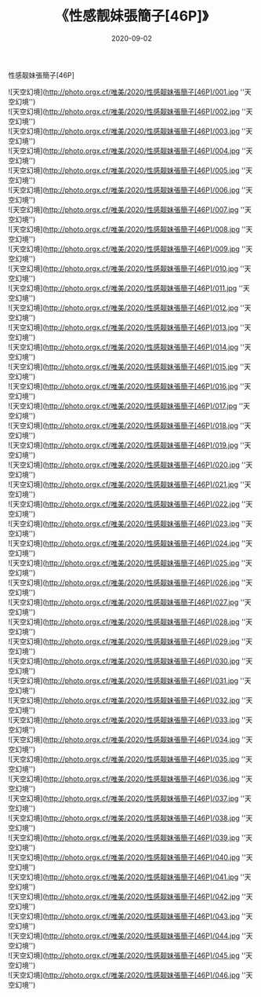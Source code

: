 ﻿---
layout: post
title:  《性感靓妹張簡子[46P]》
date:   2020-09-02
img: http://photo.orgx.cf/唯美/2020/性感靓妹張簡子[46P]/000.jpg
tags: [美女, 清纯, 唯美]
---

性感靓妹張簡子[46P]



![天空幻境](http://photo.orgx.cf/唯美/2020/性感靓妹張簡子[46P]/001.jpg ''天空幻境'') <br>
![天空幻境](http://photo.orgx.cf/唯美/2020/性感靓妹張簡子[46P]/002.jpg ''天空幻境'') <br>
![天空幻境](http://photo.orgx.cf/唯美/2020/性感靓妹張簡子[46P]/003.jpg ''天空幻境'') <br>
![天空幻境](http://photo.orgx.cf/唯美/2020/性感靓妹張簡子[46P]/004.jpg ''天空幻境'') <br>
![天空幻境](http://photo.orgx.cf/唯美/2020/性感靓妹張簡子[46P]/005.jpg ''天空幻境'') <br>
![天空幻境](http://photo.orgx.cf/唯美/2020/性感靓妹張簡子[46P]/006.jpg ''天空幻境'') <br>
![天空幻境](http://photo.orgx.cf/唯美/2020/性感靓妹張簡子[46P]/007.jpg ''天空幻境'') <br>
![天空幻境](http://photo.orgx.cf/唯美/2020/性感靓妹張簡子[46P]/008.jpg ''天空幻境'') <br>
![天空幻境](http://photo.orgx.cf/唯美/2020/性感靓妹張簡子[46P]/009.jpg ''天空幻境'') <br>
![天空幻境](http://photo.orgx.cf/唯美/2020/性感靓妹張簡子[46P]/010.jpg ''天空幻境'') <br>
![天空幻境](http://photo.orgx.cf/唯美/2020/性感靓妹張簡子[46P]/011.jpg ''天空幻境'') <br>
![天空幻境](http://photo.orgx.cf/唯美/2020/性感靓妹張簡子[46P]/012.jpg ''天空幻境'') <br>
![天空幻境](http://photo.orgx.cf/唯美/2020/性感靓妹張簡子[46P]/013.jpg ''天空幻境'') <br>
![天空幻境](http://photo.orgx.cf/唯美/2020/性感靓妹張簡子[46P]/014.jpg ''天空幻境'') <br>
![天空幻境](http://photo.orgx.cf/唯美/2020/性感靓妹張簡子[46P]/015.jpg ''天空幻境'') <br>
![天空幻境](http://photo.orgx.cf/唯美/2020/性感靓妹張簡子[46P]/016.jpg ''天空幻境'') <br>
![天空幻境](http://photo.orgx.cf/唯美/2020/性感靓妹張簡子[46P]/017.jpg ''天空幻境'') <br>
![天空幻境](http://photo.orgx.cf/唯美/2020/性感靓妹張簡子[46P]/018.jpg ''天空幻境'') <br>
![天空幻境](http://photo.orgx.cf/唯美/2020/性感靓妹張簡子[46P]/019.jpg ''天空幻境'') <br>
![天空幻境](http://photo.orgx.cf/唯美/2020/性感靓妹張簡子[46P]/020.jpg ''天空幻境'') <br>
![天空幻境](http://photo.orgx.cf/唯美/2020/性感靓妹張簡子[46P]/021.jpg ''天空幻境'') <br>
![天空幻境](http://photo.orgx.cf/唯美/2020/性感靓妹張簡子[46P]/022.jpg ''天空幻境'') <br>
![天空幻境](http://photo.orgx.cf/唯美/2020/性感靓妹張簡子[46P]/023.jpg ''天空幻境'') <br>
![天空幻境](http://photo.orgx.cf/唯美/2020/性感靓妹張簡子[46P]/024.jpg ''天空幻境'') <br>
![天空幻境](http://photo.orgx.cf/唯美/2020/性感靓妹張簡子[46P]/025.jpg ''天空幻境'') <br>
![天空幻境](http://photo.orgx.cf/唯美/2020/性感靓妹張簡子[46P]/026.jpg ''天空幻境'') <br>
![天空幻境](http://photo.orgx.cf/唯美/2020/性感靓妹張簡子[46P]/027.jpg ''天空幻境'') <br>
![天空幻境](http://photo.orgx.cf/唯美/2020/性感靓妹張簡子[46P]/028.jpg ''天空幻境'') <br>
![天空幻境](http://photo.orgx.cf/唯美/2020/性感靓妹張簡子[46P]/029.jpg ''天空幻境'') <br>
![天空幻境](http://photo.orgx.cf/唯美/2020/性感靓妹張簡子[46P]/030.jpg ''天空幻境'') <br>
![天空幻境](http://photo.orgx.cf/唯美/2020/性感靓妹張簡子[46P]/031.jpg ''天空幻境'') <br>
![天空幻境](http://photo.orgx.cf/唯美/2020/性感靓妹張簡子[46P]/032.jpg ''天空幻境'') <br>
![天空幻境](http://photo.orgx.cf/唯美/2020/性感靓妹張簡子[46P]/033.jpg ''天空幻境'') <br>
![天空幻境](http://photo.orgx.cf/唯美/2020/性感靓妹張簡子[46P]/034.jpg ''天空幻境'') <br>
![天空幻境](http://photo.orgx.cf/唯美/2020/性感靓妹張簡子[46P]/035.jpg ''天空幻境'') <br>
![天空幻境](http://photo.orgx.cf/唯美/2020/性感靓妹張簡子[46P]/036.jpg ''天空幻境'') <br>
![天空幻境](http://photo.orgx.cf/唯美/2020/性感靓妹張簡子[46P]/037.jpg ''天空幻境'') <br>
![天空幻境](http://photo.orgx.cf/唯美/2020/性感靓妹張簡子[46P]/038.jpg ''天空幻境'') <br>
![天空幻境](http://photo.orgx.cf/唯美/2020/性感靓妹張簡子[46P]/039.jpg ''天空幻境'') <br>
![天空幻境](http://photo.orgx.cf/唯美/2020/性感靓妹張簡子[46P]/040.jpg ''天空幻境'') <br>
![天空幻境](http://photo.orgx.cf/唯美/2020/性感靓妹張簡子[46P]/041.jpg ''天空幻境'') <br>
![天空幻境](http://photo.orgx.cf/唯美/2020/性感靓妹張簡子[46P]/042.jpg ''天空幻境'') <br>
![天空幻境](http://photo.orgx.cf/唯美/2020/性感靓妹張簡子[46P]/043.jpg ''天空幻境'') <br>
![天空幻境](http://photo.orgx.cf/唯美/2020/性感靓妹張簡子[46P]/044.jpg ''天空幻境'') <br>
![天空幻境](http://photo.orgx.cf/唯美/2020/性感靓妹張簡子[46P]/045.jpg ''天空幻境'') <br>
![天空幻境](http://photo.orgx.cf/唯美/2020/性感靓妹張簡子[46P]/046.jpg ''天空幻境'') <br>